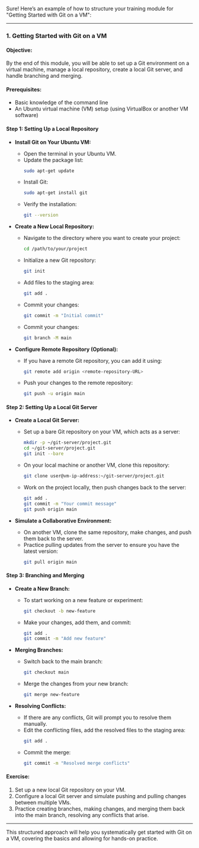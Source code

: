 Sure! Here’s an example of how to structure your training module for "Getting Started with Git on a VM":

---

### **1. Getting Started with Git on a VM**

#### **Objective:**
By the end of this module, you will be able to set up a Git environment on a virtual machine, manage a local repository, create a local Git server, and handle branching and merging.

#### **Prerequisites:**
- Basic knowledge of the command line
- An Ubuntu virtual machine (VM) setup (using VirtualBox or another VM software)

#### **Step 1: Setting Up a Local Repository**

- **Install Git on Your Ubuntu VM:**
  - Open the terminal in your Ubuntu VM.
  - Update the package list: 
    ```bash
    sudo apt-get update
    ```
  - Install Git: 
    ```bash
    sudo apt-get install git
    ```
  - Verify the installation: 
    ```bash
    git --version
    ```

- **Create a New Local Repository:**
  - Navigate to the directory where you want to create your project:
    ```bash
    cd /path/to/your/project
    ```
  - Initialize a new Git repository: 
    ```bash
    git init
    ```
  - Add files to the staging area: 
    ```bash
    git add .
    ```
  - Commit your changes: 
    ```bash
    git commit -m "Initial commit"
    ```
  - Commit your changes: 
    ```bash
    git branch -M main
    ```

- **Configure Remote Repository (Optional):**
  - If you have a remote Git repository, you can add it using:
    ```bash
    git remote add origin <remote-repository-URL>
    ```
  - Push your changes to the remote repository:
    ```bash
    git push -u origin main
    ```

#### **Step 2: Setting Up a Local Git Server**

- **Create a Local Git Server:**
  - Set up a bare Git repository on your VM, which acts as a server:
    ```bash
    mkdir -p ~/git-server/project.git
    cd ~/git-server/project.git
    git init --bare
    ```
  - On your local machine or another VM, clone this repository:
    ```bash
    git clone user@vm-ip-address:~/git-server/project.git
    ```
  - Work on the project locally, then push changes back to the server:
    ```bash
    git add .
    git commit -m "Your commit message"
    git push origin main
    ```

- **Simulate a Collaborative Environment:**
  - On another VM, clone the same repository, make changes, and push them back to the server.
  - Practice pulling updates from the server to ensure you have the latest version:
    ```bash
    git pull origin main
    ```

#### **Step 3: Branching and Merging**

- **Create a New Branch:**
  - To start working on a new feature or experiment:
    ```bash
    git checkout -b new-feature
    ```
  - Make your changes, add them, and commit:
    ```bash
    git add .
    git commit -m "Add new feature"
    ```

- **Merging Branches:**
  - Switch back to the main branch:
    ```bash
    git checkout main
    ```
  - Merge the changes from your new branch:
    ```bash
    git merge new-feature
    ```

- **Resolving Conflicts:**
  - If there are any conflicts, Git will prompt you to resolve them manually.
  - Edit the conflicting files, add the resolved files to the staging area:
    ```bash
    git add .
    ```
  - Commit the merge:
    ```bash
    git commit -m "Resolved merge conflicts"
    ```

#### **Exercise:**

1. Set up a new local Git repository on your VM.
2. Configure a local Git server and simulate pushing and pulling changes between multiple VMs.
3. Practice creating branches, making changes, and merging them back into the main branch, resolving any conflicts that arise.

---

This structured approach will help you systematically get started with Git on a VM, covering the basics and allowing for hands-on practice.

